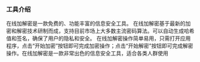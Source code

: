 ### 工具介绍
在线加解密是一款免费的、功能丰富的信息安全工具。
在线加解密基于最新的加密和解密技术研制而成，支持目前市场上大多数主流密码算法。可以自动生成哈希值和签名，确保了用户的隐私和安全。
在线加解密操作简单易用，只需打开应用程序，点击“开始加密”按钮即可完成加密操作；点击“开始解密”按钮即可完成解密操作。在线加解密是一款非常出色的信息安全工具，适合各类人群使用